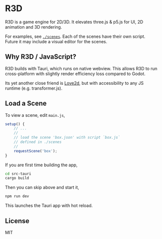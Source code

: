 # R3D

R3D is a game engine for 2D/3D. It elevates three.js & p5.js for UI, 2D animation and 3D rendering.

For examples, see [`./scenes`](./scenes). Each of the scenes have their own script. Future it may include a visual editor for the scenes.

## Why R3D / JavaScript?

R3D builds with Tauri, which runs on native webview. This allows R3D to run cross-platform with slightly render efficiency loss compared to Godot.

Its yet another close friend is [Love2d](https://www.love2d.org), but with accessibility to any JS runtime (e.g. transformer.js).

## Load a Scene

To view a scene, edit `main.js`,

```javascript
setup() {
	// ...
	//
	// load the scene 'box.json' with script `box.js`
	// defined in ./scenes
	//
	requestScene('box');
}
```

If you are first time building the app,

```bash
cd src-tauri
cargo build
```

Then you can skip above and start it,

```bash
npm run dev
```

This launches the Tauri app with hot reload.

## License

MIT
